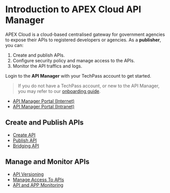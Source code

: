 # Introduction to APEX Cloud API Manager

APEX Cloud is a cloud-based centralised gateway for government agencies to expose their APIs to registered developers or agencies. As a **publisher**, you can:

1. Create and publish APIs.
2. Configure security policy and manage access to the APIs.
3. Monitor the API traffics and logs.

Login to the **API Manager** with your TechPass account to get started.

> If you do not have a TechPass account, or new to the API Manager, you may refer to our [onboarding guide](https://docs.developer.tech.gov.sg/docs/apex-cloud-onboarding/docs/techpass).

- [API Manager Portal (Internet)](https://go.gov.sg/apex) 
- [API Manager Portal (Intranet)](https://go.gov.sg/apex-int) 

## Create and Publish APIs

- [Create API](docs/publisher/create-api)
- [Publish API](docs/publisher/publish-api.md)
- [Bridging API](docs/publisher/bridging-apis.md)

## Manage and Monitor APIs

- [API Versioning](docs/publisher/api-versioning.md)
- [Manage Access To APIs](docs/publisher/manage-access-to-apis.md)
- [API and APP Monitoring](docs/publisher/api-and-app-monitoring.md)
